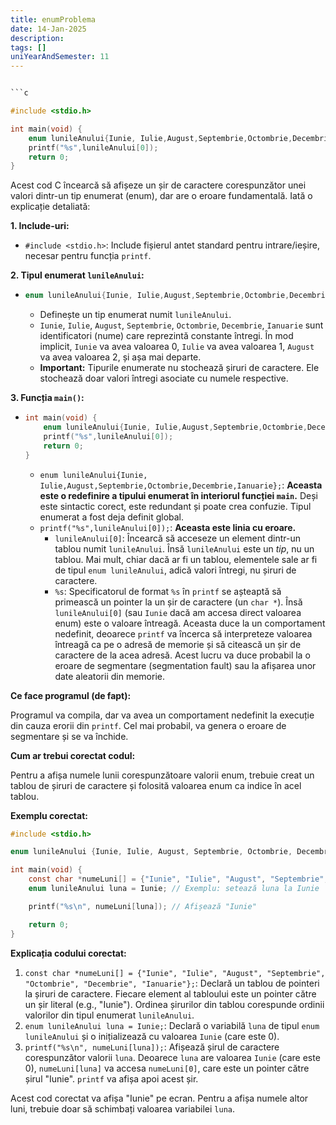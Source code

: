 ```yaml
---
title: enumProblema
date: 14-Jan-2025
description: 
tags: []
uniYearAndSemester: 11
---
```


```c

```c

#include <stdio.h>

int main(void) {
    enum lunileAnului{Iunie, Iulie,August,Septembrie,Octombrie,Decembrie,Ianuarie};
    printf("%s",lunileAnului[0]);
    return 0;
}

```

Acest cod C încearcă să afișeze un șir de caractere corespunzător unei valori dintr-un tip enumerat (enum), dar are o eroare fundamentală. Iată o explicație detaliată:

**1. Include-uri:**

*   `#include <stdio.h>`: Include fișierul antet standard pentru intrare/ieșire, necesar pentru funcția `printf`.

**2. Tipul enumerat `lunileAnului`:**

*   ```c
    enum lunileAnului{Iunie, Iulie,August,Septembrie,Octombrie,Decembrie,Ianuarie};
    ```
    *   Definește un tip enumerat numit `lunileAnului`.
    *   `Iunie`, `Iulie`, `August`, `Septembrie`, `Octombrie`, `Decembrie`, `Ianuarie` sunt identificatori (nume) care reprezintă constante întregi.  În mod implicit, `Iunie` va avea valoarea 0, `Iulie` va avea valoarea 1, `August` va avea valoarea 2, și așa mai departe.
    *   **Important:** Tipurile enumerate nu stochează șiruri de caractere. Ele stochează doar valori întregi asociate cu numele respective.

**3. Funcția `main()`:**

*   ```c
    int main(void) {
        enum lunileAnului{Iunie, Iulie,August,Septembrie,Octombrie,Decembrie,Ianuarie};
        printf("%s",lunileAnului[0]);
        return 0;
    }
    ```
    *   `enum lunileAnului{Iunie, Iulie,August,Septembrie,Octombrie,Decembrie,Ianuarie};`: **Aceasta este o redefinire a tipului enumerat în interiorul funcției `main`.** Deși este sintactic corect, este redundant și poate crea confuzie.  Tipul enumerat a fost deja definit global.
    *   `printf("%s",lunileAnului[0]);`: **Aceasta este linia cu eroare.**
        *   `lunileAnului[0]`: Încearcă să acceseze un element dintr-un tablou numit `lunileAnului`.  Însă `lunileAnului` este un *tip*, nu un tablou.  Mai mult, chiar dacă ar fi un tablou, elementele sale ar fi de tipul `enum lunileAnului`, adică valori întregi, nu șiruri de caractere.
        *   `%s`: Specificatorul de format `%s` în `printf` se așteaptă să primească un pointer la un șir de caractere (un `char *`).  Însă `lunileAnului[0]` (sau `Iunie` dacă am accesa direct valoarea enum) este o valoare întreagă.  Aceasta duce la un comportament nedefinit, deoarece `printf` va încerca să interpreteze valoarea întreagă ca pe o adresă de memorie și să citească un șir de caractere de la acea adresă.  Acest lucru va duce probabil la o eroare de segmentare (segmentation fault) sau la afișarea unor date aleatorii din memorie.

**Ce face programul (de fapt):**

Programul va compila, dar va avea un comportament nedefinit la execuție din cauza erorii din `printf`.  Cel mai probabil, va genera o eroare de segmentare și se va închide.

**Cum ar trebui corectat codul:**

Pentru a afișa numele lunii corespunzătoare valorii enum, trebuie creat un tablou de șiruri de caractere și folosită valoarea enum ca indice în acel tablou.

**Exemplu corectat:**

```c
#include <stdio.h>

enum lunileAnului {Iunie, Iulie, August, Septembrie, Octombrie, Decembrie, Ianuarie};

int main(void) {
    const char *numeLuni[] = {"Iunie", "Iulie", "August", "Septembrie", "Octombrie", "Decembrie", "Ianuarie"};
    enum lunileAnului luna = Iunie; // Exemplu: setează luna la Iunie

    printf("%s\n", numeLuni[luna]); // Afișează "Iunie"

    return 0;
}
```

**Explicația codului corectat:**

1.  `const char *numeLuni[] = {"Iunie", "Iulie", "August", "Septembrie", "Octombrie", "Decembrie", "Ianuarie"};`:  Declară un tablou de pointeri la șiruri de caractere.  Fiecare element al tabloului este un pointer către un șir literal (e.g., "Iunie").  Ordinea șirurilor din tablou corespunde ordinii valorilor din tipul enumerat `lunileAnului`.
2.  `enum lunileAnului luna = Iunie;`: Declară o variabilă `luna` de tipul `enum lunileAnului` și o inițializează cu valoarea `Iunie` (care este 0).
3.  `printf("%s\n", numeLuni[luna]);`:  Afișează șirul de caractere corespunzător valorii `luna`.  Deoarece `luna` are valoarea `Iunie` (care este 0), `numeLuni[luna]` va accesa `numeLuni[0]`, care este un pointer către șirul "Iunie".  `printf` va afișa apoi acest șir.

Acest cod corectat va afișa "Iunie" pe ecran.  Pentru a afișa numele altor luni, trebuie doar să schimbați valoarea variabilei `luna`.


```


